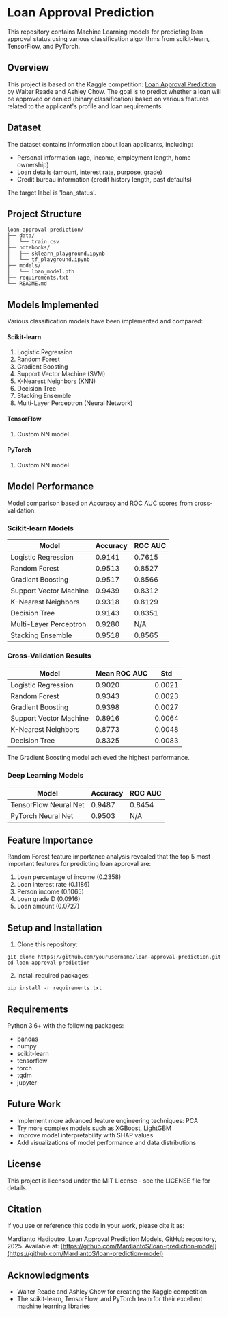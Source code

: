 # Loan Approval Prediction

This repository contains Machine Learning models for predicting loan approval status using various classification algorithms from scikit-learn, TensorFlow, and PyTorch.

## Overview

This project is based on the Kaggle competition: [Loan Approval Prediction](https://kaggle.com/competitions/playground-series-s4e10) by Walter Reade and Ashley Chow. The goal is to predict whether a loan will be approved or denied (binary classification) based on various features related to the applicant's profile and loan requirements.

## Dataset

The dataset contains information about loan applicants, including:

- Personal information (age, income, employment length, home ownership)
- Loan details (amount, interest rate, purpose, grade)
- Credit bureau information (credit history length, past defaults)

The target label is 'loan_status'.

## Project Structure

```
loan-approval-prediction/
├── data/
│   └── train.csv
├── notebooks/
│   ├── sklearn_playground.ipynb
│   └── tf_playground.ipynb
├── models/
│   └── loan_model.pth
├── requirements.txt
└── README.md
```

## Models Implemented

Various classification models have been implemented and compared:

#### Scikit-learn
1. Logistic Regression
2. Random Forest
3. Gradient Boosting
4. Support Vector Machine (SVM)
5. K-Nearest Neighbors (KNN)
6. Decision Tree
7. Stacking Ensemble
8. Multi-Layer Perceptron (Neural Network)

#### TensorFlow 
1. Custom NN model

#### PyTorch
1. Custom NN model

## Model Performance

Model comparison based on Accuracy and ROC AUC scores from cross-validation:

### Scikit-learn Models

| Model                 | Accuracy | ROC AUC |
|-----------------------|----------|---------|
| Logistic Regression   | 0.9141   | 0.7615  |
| Random Forest         | 0.9513   | 0.8527  |
| Gradient Boosting     | 0.9517   | 0.8566  |
| Support Vector Machine| 0.9439   | 0.8312  |
| K-Nearest Neighbors   | 0.9318   | 0.8129  |
| Decision Tree         | 0.9143   | 0.8351  |
| Multi-Layer Perceptron| 0.9280   | N/A     |
| Stacking Ensemble     | 0.9518   | 0.8565  |

### Cross-Validation Results

| Model                 | Mean ROC AUC | Std    |
|-----------------------|--------------|--------|
| Logistic Regression   | 0.9020       | 0.0021 |
| Random Forest         | 0.9343       | 0.0023 |
| Gradient Boosting     | 0.9398       | 0.0027 |
| Support Vector Machine| 0.8916       | 0.0064 |
| K-Nearest Neighbors   | 0.8773       | 0.0048 |
| Decision Tree         | 0.8325       | 0.0083 |

The Gradient Boosting model achieved the highest performance.

### Deep Learning Models

| Model                 | Accuracy | ROC AUC |
|-----------------------|----------|---------|
| TensorFlow Neural Net | 0.9487   | 0.8454  |
| PyTorch Neural Net    | 0.9503   | N/A     |

## Feature Importance

Random Forest feature importance analysis revealed that the top 5 most important features for predicting loan approval are:

1. Loan percentage of income (0.2358)
2. Loan interest rate (0.1186)
3. Person income (0.1065)
4. Loan grade D (0.0916)
5. Loan amount (0.0727)

## Setup and Installation

1. Clone this repository:
```
git clone https://github.com/yourusername/loan-approval-prediction.git
cd loan-approval-prediction
```

2. Install required packages:
```
pip install -r requirements.txt
```

## Requirements

Python 3.6+ with the following packages:
- pandas
- numpy
- scikit-learn
- tensorflow
- torch
- tqdm
- jupyter

## Future Work

- Implement more advanced feature engineering techniques: PCA
- Try more complex models such as XGBoost, LightGBM
- Improve model interpretability with SHAP values
- Add visualizations of model performance and data distributions

## License

This project is licensed under the MIT License - see the LICENSE file for details.

## Citation

If you use or reference this code in your work, please cite it as:

Mardianto Hadiputro, Loan Approval Prediction Models, GitHub repository, 2025. Available at: [https://github.com/MardiantoS/loan-prediction-model](https://github.com/MardiantoS/loan-prediction-model)

## Acknowledgments

- Walter Reade and Ashley Chow for creating the Kaggle competition
- The scikit-learn, TensorFlow, and PyTorch team for their excellent machine learning libraries
